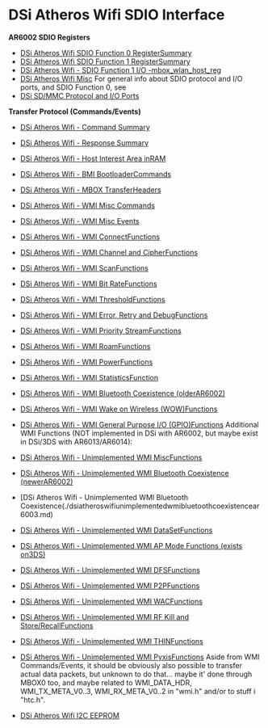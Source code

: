 # DSi Atheros Wifi SDIO Interface


**AR6002 SDIO Registers**
- [DSi Atheros Wifi SDIO Function 0 RegisterSummary](./dsiatheroswifisdiofunction0registersummary.md)
- [DSi Atheros Wifi SDIO Function 1 RegisterSummary](./dsiatheroswifisdiofunction1registersummary.md)
- [DSi Atheros Wifi - SDIO Function 1 I/O -mbox_wlan_host_reg](./dsiatheroswifisdiofunction1iomboxwlanhostreg.md)
- [DSi Atheros Wifi Misc](./dsiatheroswifimisc.md)
For general info about SDIO protocol and I/O ports, and SDIO Function 0,
see
- [DSi SD/MMC Protocol and I/O Ports](./dsisdmmcprotocolandioports.md)

**Transfer Protocol (Commands/Events)**
- [DSi Atheros Wifi - Command Summary](./dsiatheroswificommandsummary.md)
- [DSi Atheros Wifi - Response Summary](./dsiatheroswifiresponsesummary.md)
- [DSi Atheros Wifi - Host Interest Area inRAM](./dsiatheroswifihostinterestareainram.md)
- [DSi Atheros Wifi - BMI BootloaderCommands](./dsiatheroswifibmibootloadercommands.md)
- [DSi Atheros Wifi - MBOX TransferHeaders](./dsiatheroswifimboxtransferheaders.md)
- [DSi Atheros Wifi - WMI Misc Commands](./dsiatheroswifiwmimisccommands.md)
- [DSi Atheros Wifi - WMI Misc Events](./dsiatheroswifiwmimiscevents.md)
- [DSi Atheros Wifi - WMI ConnectFunctions](./dsiatheroswifiwmiconnectfunctions.md)
- [DSi Atheros Wifi - WMI Channel and CipherFunctions](./dsiatheroswifiwmichannelandcipherfunctions.md)
- [DSi Atheros Wifi - WMI ScanFunctions](./dsiatheroswifiwmiscanfunctions.md)
- [DSi Atheros Wifi - WMI Bit RateFunctions](./dsiatheroswifiwmibitratefunctions.md)
- [DSi Atheros Wifi - WMI ThresholdFunctions](./dsiatheroswifiwmithresholdfunctions.md)
- [DSi Atheros Wifi - WMI Error, Retry and DebugFunctions](./dsiatheroswifiwmierrorretryanddebugfunctions.md)
- [DSi Atheros Wifi - WMI Priority StreamFunctions](./dsiatheroswifiwmiprioritystreamfunctions.md)
- [DSi Atheros Wifi - WMI RoamFunctions](./dsiatheroswifiwmiroamfunctions.md)
- [DSi Atheros Wifi - WMI PowerFunctions](./dsiatheroswifiwmipowerfunctions.md)
- [DSi Atheros Wifi - WMI StatisticsFunction](./dsiatheroswifiwmistatisticsfunction.md)
- [DSi Atheros Wifi - WMI Bluetooth Coexistence (olderAR6002)](./dsiatheroswifiwmibluetoothcoexistenceolderar6002.md)
- [DSi Atheros Wifi - WMI Wake on Wireless (WOW)Functions](./dsiatheroswifiwmiwakeonwirelesswowfunctions.md)
- [DSi Atheros Wifi - WMI General Purpose I/O (GPIO)Functions](./dsiatheroswifiwmigeneralpurposeiogpiofunctions.md)
Additional WMI Functions (NOT implemented in DSi with AR6002, but maybe
exist in DSi/3DS with AR6013/AR6014):
- [DSi Atheros Wifi - Unimplemented WMI MiscFunctions](./dsiatheroswifiunimplementedwmimiscfunctions.md)
- [DSi Atheros Wifi - Unimplemented WMI Bluetooth Coexistence (newerAR6002)](./dsiatheroswifiunimplementedwmibluetoothcoexistencenewerar6002.md)
- [DSi Atheros Wifi - Unimplemented WMI Bluetooth Coexistence(./dsiatheroswifiunimplementedwmibluetoothcoexistencear6003.md)
- [DSi Atheros Wifi - Unimplemented WMI DataSetFunctions](./dsiatheroswifiunimplementedwmidatasetfunctions.md)
- [DSi Atheros Wifi - Unimplemented WMI AP Mode Functions (exists on3DS)](./dsiatheroswifiunimplementedwmiapmodefunctionsexistson3ds.md)
- [DSi Atheros Wifi - Unimplemented WMI DFSFunctions](./dsiatheroswifiunimplementedwmidfsfunctions.md)
- [DSi Atheros Wifi - Unimplemented WMI P2PFunctions](./dsiatheroswifiunimplementedwmip2pfunctions.md)
- [DSi Atheros Wifi - Unimplemented WMI WACFunctions](./dsiatheroswifiunimplementedwmiwacfunctions.md)
- [DSi Atheros Wifi - Unimplemented WMI RF Kill and Store/RecallFunctions](./dsiatheroswifiunimplementedwmirfkillandstorerecallfunctions.md)
- [DSi Atheros Wifi - Unimplemented WMI THINFunctions](./dsiatheroswifiunimplementedwmithinfunctions.md)
- [DSi Atheros Wifi - Unimplemented WMI PyxisFunctions](./dsiatheroswifiunimplementedwmipyxisfunctions.md)
Aside from WMI Commands/Events, it should be obviously also possible to
transfer actual data packets, but unknown to do that\... maybe it\'
done through MBOX0 too, and maybe related to WMI_DATA_HDR,
WMI_TX_META_V0..3, WMI_RX_META_V0..2 in \"wmi.h\" and/or to stuff i
\"htc.h\".

- [DSi Atheros Wifi I2C EEPROM](./dsiatheroswifii2ceeprom.md)



